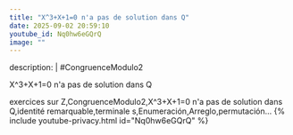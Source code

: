```yaml
---
title: "X^3+X+1=0 n'a pas de solution dans Q"
date: 2025-09-02 20:59:10 
youtube_id: Nq0hw6eGQrQ
image: ""
---
```

description: |
  #CongruenceModulo2
  
  X^3+X+1=0 n'a pas de solution dans Q
  
  
  exercices sur Z,CongruenceModulo2,X^3+X+1=0 n'a pas de solution dans Q,identité remarquable,terminale s,Enumeración,Arreglo,permutación...
{% include youtube-privacy.html id="Nq0hw6eGQrQ" %}
